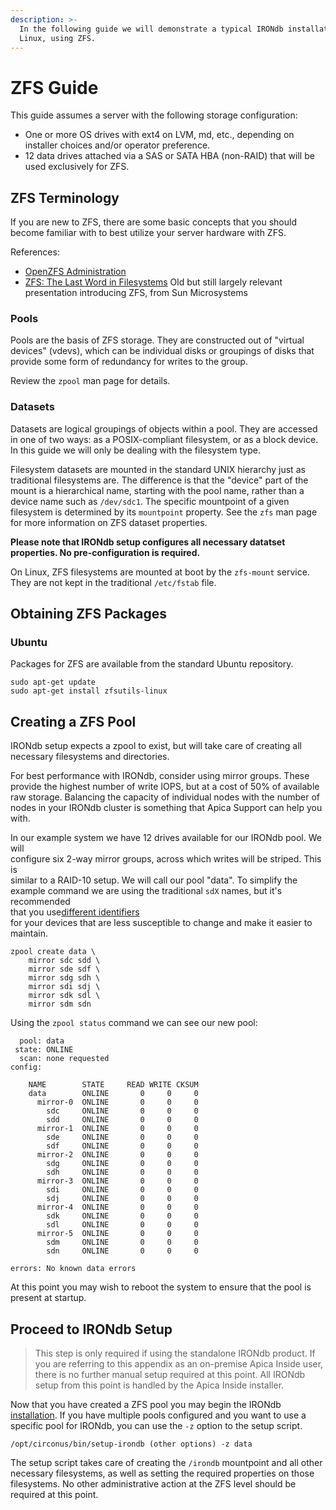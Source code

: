 ```yaml
---
description: >-
  In the following guide we will demonstrate a typical IRONdb installation on
  Linux, using ZFS.
---
```


# ZFS Guide

This guide assumes a server with the following storage configuration:

* One or more OS drives with ext4 on LVM, md, etc., depending on installer choices and/or operator preference.
* 12 data drives attached via a SAS or SATA HBA (non-RAID) that will be used exclusively for ZFS.

## ZFS Terminology

If you are new to ZFS, there are some basic concepts that you should become familiar with to best utilize your server hardware with ZFS.

References:

* [OpenZFS Administration](http://open-zfs.org/wiki/System_Administration)
* [ZFS: The Last Word in Filesystems](https://wiki.chipp.ch/twiki/pub/CmsTier3/NFSServerZFSBackupANDdCache/zfs_last_presentation.pdf) Old but still largely relevant presentation introducing ZFS, from Sun Microsystems

### Pools

Pools are the basis of ZFS storage. They are constructed out of "virtual devices" (vdevs), which can be individual disks or groupings of disks that provide some form of redundancy for writes to the group.

Review the `zpool` man page for details.

### Datasets

Datasets are logical groupings of objects within a pool. They are accessed in one of two ways: as a POSIX-compliant filesystem, or as a block device. In this guide we will only be dealing with the filesystem type.

Filesystem datasets are mounted in the standard UNIX hierarchy just as traditional filesystems are. The difference is that the "device" part of the mount is a hierarchical name, starting with the pool name, rather than a device name such as `/dev/sdc1`. The specific mountpoint of a given filesystem is determined by its `mountpoint` property. See the `zfs` man page for more information on ZFS dataset properties.

**Please note that IRONdb setup configures all necessary datatset properties. No pre-configuration is required.**

On Linux, ZFS filesystems are mounted at boot by the `zfs-mount` service. They are not kept in the traditional `/etc/fstab` file.

## Obtaining ZFS Packages

### Ubuntu

Packages for ZFS are available from the standard Ubuntu repository.

```
sudo apt-get update
sudo apt-get install zfsutils-linux
```

## Creating a ZFS Pool

IRONdb setup expects a zpool to exist, but will take care of creating all necessary filesystems and directories.

For best performance with IRONdb, consider using mirror groups. These provide the highest number of write IOPS, but at a cost of 50% of available raw storage. Balancing the capacity of individual nodes with the number of nodes in your IRONdb cluster is something that Apica Support can help you with.

In our example system we have 12 drives available for our IRONdb pool. We will\
configure six 2-way mirror groups, across which writes will be striped. This is\
similar to a RAID-10 setup. We will call our pool "data". To simplify the\
example command we are using the traditional `sdX` names, but it's recommended\
that you use[different identifiers](https://openzfs.github.io/openzfs-docs/Project%20and%20Community/FAQ.html#selecting-dev-names-when-creating-a-pool-linux)\
for your devices that are less susceptible to change and make it easier to\
maintain.

```
zpool create data \
    mirror sdc sdd \
    mirror sde sdf \
    mirror sdg sdh \
    mirror sdi sdj \
    mirror sdk sdl \
    mirror sdm sdn
```

Using the `zpool status` command we can see our new pool:

```
  pool: data
 state: ONLINE
  scan: none requested
config:

    NAME        STATE     READ WRITE CKSUM
    data        ONLINE       0     0     0
      mirror-0  ONLINE       0     0     0
        sdc     ONLINE       0     0     0
        sdd     ONLINE       0     0     0
      mirror-1  ONLINE       0     0     0
        sde     ONLINE       0     0     0
        sdf     ONLINE       0     0     0
      mirror-2  ONLINE       0     0     0
        sdg     ONLINE       0     0     0
        sdh     ONLINE       0     0     0
      mirror-3  ONLINE       0     0     0
        sdi     ONLINE       0     0     0
        sdj     ONLINE       0     0     0
      mirror-4  ONLINE       0     0     0
        sdk     ONLINE       0     0     0
        sdl     ONLINE       0     0     0
      mirror-5  ONLINE       0     0     0
        sdm     ONLINE       0     0     0
        sdn     ONLINE       0     0     0

errors: No known data errors
```

At this point you may wish to reboot the system to ensure that the pool is present at startup.

## Proceed to IRONdb Setup

> This step is only required if using the standalone IRONdb product. If you are referring to this appendix as an on-premise Apica Inside user, there is no further manual setup required at this point. All IRONdb setup from this point is handled by the Apica Inside installer.

Now that you have created a ZFS pool you may begin the IRONdb [installation](installation.md). If you have multiple pools configured and you want to use a specific pool for IRONdb, you can use the `-z` option to the setup script.

```
/opt/circonus/bin/setup-irondb (other options) -z data
```

The setup script takes care of creating the `/irondb` mountpoint and all other necessary filesystems, as well as setting the required properties on those filesystems. No other administrative action at the ZFS level should be required at this point.
